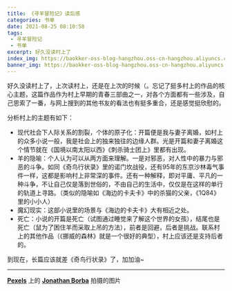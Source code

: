 ```yaml
---
title: 《寻羊冒险记》读后感
categories: 书单
date: 2021-08-25 08:10:58
tags:
 - 寻羊冒险记
 - 书单
excerpt: 好久没读村上了
index_img: https://baokker-oss-blog-hangzhou.oss-cn-hangzhou.aliyuncs.com/cdn_for_blog/blog_imgs/pexels-jonathan-borba-6622955.jpg
banner_img: https://baokker-oss-blog-hangzhou.oss-cn-hangzhou.aliyuncs.com/cdn_for_blog/blog_imgs/pexels-jonathan-borba-6622955.jpg
---
```


好久没读村上了，上次读村上，还是在上次的时候（。忘记了挺多村上的作品的核心主题，这篇作品作为村上早期的青春三部曲之一，对各个方面都有一些涉及，自己思索了一番，与网上搜到的其他书友的看法也有挺多重合，还是感觉挺欣慰的。

分析村上的主题有如下：

- 现代社会下人际关系的割裂，个体的原子化：开篇便是我与妻子离婚，如村上的众多小说一般，我是社会上的独来独往的边缘人群。光是开篇和妻子离婚这个情节就在《国境以南太阳以西》《刺杀骑士团上》里都有出现。
- 羊的隐喻：个人认为可以从两方面来理解。一是对邪恶，对人性中的暴力与邪恶的斗争。如同《奇鸟行状录》里的诺门坎战役，还有95年的东京沙林毒气事件一样，这都是影响村上非常深的事件。还有一种解释，即对平庸、平凡的一种斗争，不让自己仅是落到世俗的，不由自己的生活中，仅仅是在这样的单行的轨道上寻路。（类似的隐喻如《海边的卡夫卡》中的杀猫的父亲，《1Q84》里的小小人）
- 魔幻现实：这部小说里的场景与《海边的卡夫卡》大有相近之处。
- 死亡：小说的开篇是死亡（试图通过睡觉来了解这个世界的女孩），结尾也是死亡（鼠为了困住羊而采取上吊的方法），前者是回避，后者是挑战。联系村上的其他作品（《挪威的森林》就是一个很好的典型），村上应该还是支持后者的。



到现在，长篇应该就差《奇鸟行状录》了，加加油~

---

**[Pexels](https://www.pexels.com/zh-cn/photo/6622955/?utm_content=attributionCopyText&utm_medium=referral&utm_source=pexels)** 上的 **[Jonathan Borba](https://www.pexels.com/zh-cn/@jonathanborba?utm_content=attributionCopyText&utm_medium=referral&utm_source=pexels)** 拍摄的图片